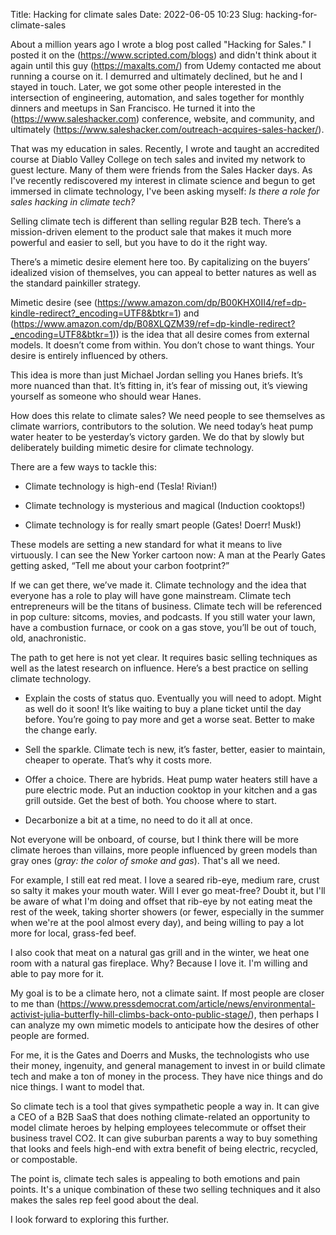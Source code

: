 Title: Hacking for climate sales
Date: 2022-06-05 10:23
Slug: hacking-for-climate-sales

About a million years ago I wrote a blog post called "Hacking for Sales." I posted it on the (https://www.scripted.com/blogs) and didn't think about it again until this guy (https://maxalts.com/) from Udemy contacted me about running a course on it. I demurred and ultimately declined, but he and I stayed in touch. Later, we got some other people interested in the intersection of engineering, automation, and sales together for monthly dinners and meetups in San Francisco. He turned it into the (https://www.saleshacker.com) conference, website, and community, and ultimately (https://www.saleshacker.com/outreach-acquires-sales-hacker/).  

That was my education in sales. Recently, I wrote and taught an accredited course at Diablo Valley College on tech sales and invited my network to guest lecture. Many of them were friends from the Sales Hacker days. As I've recently rediscovered my interest in climate science and begun to get immersed in climate technology, I've been asking myself: *Is there a role for sales hacking in climate tech?*

Selling climate tech is different than selling regular B2B tech. There’s a mission-driven element to the product sale that makes it much more powerful and easier to sell, but you have to do it the right way.

There’s a mimetic desire element here too. By capitalizing on the buyers’ idealized vision of themselves, you can appeal to better natures as well as the standard painkiller strategy. 

Mimetic desire (see (https://www.amazon.com/dp/B00KHX0II4/ref=dp-kindle-redirect?_encoding=UTF8&btkr=1) and (https://www.amazon.com/dp/B08XLQZM39/ref=dp-kindle-redirect?_encoding=UTF8&btkr=1)) is the idea that all desire comes from external models. It doesn’t come from within. You don’t chose to want things. Your desire is entirely influenced by others. 

This idea is more than just Michael Jordan selling you Hanes briefs. It’s more nuanced than that. It’s fitting in, it’s fear of missing out, it’s viewing yourself as someone who should wear Hanes.

How does this relate to climate sales? We need people to see themselves as climate warriors, contributors to the solution. We need today’s heat pump water heater to be yesterday’s victory garden. We do that by slowly but deliberately building mimetic desire for climate technology. 

There are a few ways to tackle this:

- Climate technology is high-end (Tesla! Rivian!)

- Climate technology is mysterious and magical (Induction cooktops!)

- Climate technology is for really smart people (Gates! Doerr! Musk!)

These models are setting a new standard for what it means to live virtuously. I can see the New Yorker cartoon now: A man at the Pearly Gates getting asked, “Tell me about your carbon footprint?”

If we can get there, we’ve made it. Climate technology and the idea that everyone has a role to play will have gone mainstream. Climate tech entrepreneurs will be the titans of business. Climate tech will be referenced in pop culture: sitcoms, movies, and podcasts. If you still water your lawn, have a combustion furnace, or cook on a gas stove, you’ll be out of touch, old, anachronistic. 

The path to get here is not yet clear. It requires basic selling techniques as well as the latest research on influence. Here’s a best practice on selling climate technology.

- Explain the costs of status quo. Eventually you will need to adopt. Might as well do it soon! It’s like waiting to buy a plane ticket until the day before. You’re going to pay more and get a worse seat. Better to make the change early. 

- Sell the sparkle. Climate tech is new, it’s faster, better, easier to maintain, cheaper to operate. That’s why it costs more. 

- Offer a choice. There are hybrids. Heat pump water heaters still have a pure electric mode. Put an induction cooktop in your kitchen and a gas grill outside. Get the best of both. You choose where to start. 

- Decarbonize a bit at a time, no need to do it all at once. 

Not everyone will be onboard, of course, but I think there will be more climate heroes than villains, more people influenced by green models than gray ones (*gray: the color of smoke and gas*). That's all we need. 

For example, I still eat red meat. I love a seared rib-eye, medium rare, crust so salty it makes your mouth water. Will I ever go meat-free? Doubt it, but I'll be aware of what I'm doing and offset that rib-eye by not eating meat the rest of the week, taking shorter showers (or fewer, especially in the summer when we're at the pool almost every day), and being willing to pay a lot more for local, grass-fed beef.  

I also cook that meat on a natural gas grill and in the winter, we heat one room with a natural gas fireplace. Why? Because I love it. I'm willing and able to pay more for it. 

My goal is to be a climate hero, not a climate saint. If most people are closer to me than (https://www.pressdemocrat.com/article/news/environmental-activist-julia-butterfly-hill-climbs-back-onto-public-stage/), then perhaps I can analyze my own mimetic models to anticipate how the desires of other people are formed. 

For me, it is the Gates and Doerrs and Musks, the technologists who use their money, ingenuity, and general management to invest in or build climate tech and make a ton of money in the process. They have nice things and do nice things.  I want to model that. 

So climate tech is a tool that gives sympathetic people a way in. It can give a CEO of a B2B SaaS that does nothing climate-related an opportunity to model climate heroes by helping employees telecommute or offset their business travel CO2. It can give suburban parents a way to buy something that looks and feels high-end with extra benefit of being electric, recycled, or compostable. 

The point is, climate tech sales is appealing to both emotions and pain points. It's a unique combination of these two selling techniques and it also makes the sales rep feel good about the deal. 

I look forward to exploring this further.